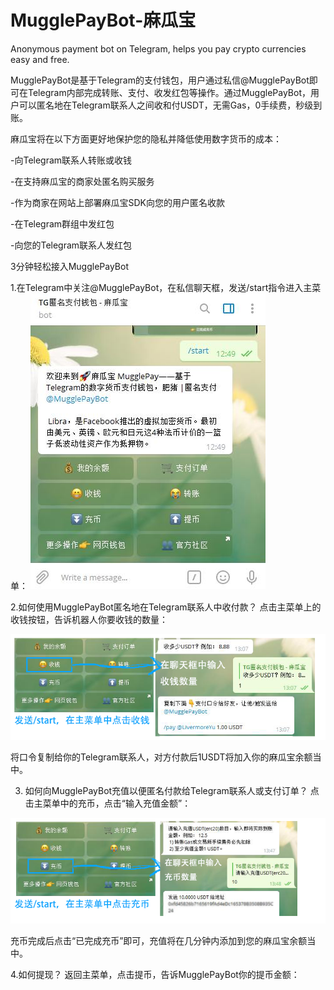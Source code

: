# MugglePayBot-麻瓜宝
Anonymous payment bot on Telegram, helps you pay crypto currencies easy and free.

MugglePayBot是基于Telegram的支付钱包，用户通过私信@MugglePayBot即可在Telegram内部完成转账、支付、收发红包等操作。通过MugglePayBot，用户可以匿名地在Telegram联系人之间收和付USDT，无需Gas，0手续费，秒级到账。

麻瓜宝将在以下方面更好地保护您的隐私并降低使用数字货币的成本：

-向Telegram联系人转账或收钱

-在支持麻瓜宝的商家处匿名购买服务

-作为商家在网站上部署麻瓜宝SDK向您的用户匿名收款

-在Telegram群组中发红包

-向您的Telegram联系人发红包



3分钟轻松接入MugglePayBot

1.在Telegram中关注@MugglePayBot，在私信聊天框，发送/start指令进入主菜单：
![ad](https://github.com/MugglePay/MugglePayBot---Telegram-Payment-Bot/blob/master/Images/photo_start.jpg)



2.如何使用MugglePayBot匿名地在Telegram联系人中收付款？
点击主菜单上的收钱按钮，告诉机器人你要收钱的数量：

![ad](https://github.com/MugglePay/MugglePayBot---Telegram-Payment-Bot/blob/master/Images/photo_receive.png)

将口令复制给你的Telegram联系人，对方付款后1USDT将加入你的麻瓜宝余额当中。



3. 如何向MugglePayBot充值以便匿名付款给Telegram联系人或支付订单？
点击主菜单中的充币，点击“输入充值金额”：

![ad](https://github.com/MugglePay/MugglePayBot---Telegram-Payment-Bot/blob/master/Images/photo_topup.png)

充币完成后点击“已完成充币”即可，充值将在几分钟内添加到您的麻瓜宝余额当中。

4.如何提现？
返回主菜单，点击提币，告诉MugglePayBot你的提币金额：


